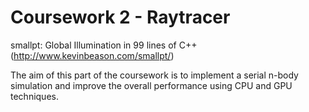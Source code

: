 Coursework 2 - Raytracer
==============

smallpt: Global Illumination in 99 lines of C++ 
(http://www.kevinbeason.com/smallpt/)

The aim of this part of the coursework is to implement a serial n-body simulation and improve the overall performance using CPU and GPU techniques.
